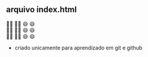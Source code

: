 ## arquivo index.html 

  🧑‍💻 🧑‍💻 😄 😄   
  🧑‍💻 🧑‍💻 😄 😄   
  🧑‍💻 🧑‍💻 😄 😄   

 - criado unicamente para aprendizado em git e github
